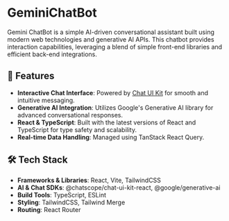 # GeminiChatBot

Gemini ChatBot is a simple AI-driven conversational assistant built using modern web technologies and generative AI APIs. This chatbot provides interaction capabilities, leveraging a blend of simple front-end libraries and efficient back-end integrations.

## 🚀 Features

- **Interactive Chat Interface**: Powered by [Chat UI Kit](https://github.com/chatscope/chat-ui-kit-react) for smooth and intuitive messaging.
- **Generative AI Integration**: Utilizes Google's Generative AI library for advanced conversational responses.
- **React & TypeScript**: Built with the latest versions of React and TypeScript for type safety and scalability.
- **Real-time Data Handling**: Managed using TanStack React Query.

## 🛠️ Tech Stack

- **Frameworks & Libraries**: React, Vite, TailwindCSS
- **AI & Chat SDKs**: @chatscope/chat-ui-kit-react, @google/generative-ai
- **Build Tools**: TypeScript, ESLint
- **Styling**: TailwindCSS, Tailwind Merge
- **Routing**: React Router
